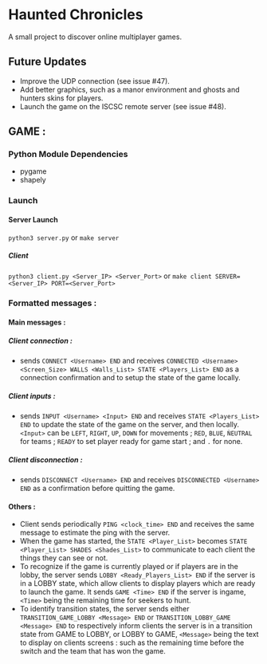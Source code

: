 # Haunted Chronicles
A small project to discover online multiplayer games.

## Future Updates
- Improve the UDP connection (see issue #47).
- Add better graphics, such as a manor environment and ghosts and hunters skins for players.
- Launch the game on the ISCSC remote server (see issue #48).

## GAME :

### Python Module Dependencies
- pygame
- shapely

### Launch 

#### Server Launch
`python3 server.py` or `make server`

##### Client
`python3 client.py <Server_IP> <Server_Port>` or `make client SERVER=<Server_IP> PORT=<Server_Port>`

### Formatted messages :

#### Main messages :
##### Client connection :
* sends `CONNECT <Username> END` and receives `CONNECTED <Username> <Screen_Size> WALLS <Walls_List> STATE <Players_List> END` as a connection confirmation and to setup the state of the game locally.
##### Client inputs :
* sends `INPUT <Username> <Input> END` and receives `STATE <Players_List> END` to update the state of the game on the server, and then locally.
`<Input>` can be `LEFT`, `RIGHT`, `UP`, `DOWN` for movements ; `RED`, `BLUE`, `ǸEUTRAL` for teams ; `READY` to set player ready for game start ; and `.` for none.
##### Client disconnection :
* sends `DISCONNECT <Username> END` and receives `DISCONNECTED <Username> END` as a confirmation before quitting the game.

#### Others :
* Client sends periodically `PING <clock_time> END` and receives the same message to estimate the ping with the server.
* When the game has started, the ̀`STATE <Player_List>` becomes `STATE <Player_List> SHADES <Shades_List>` to communicate to each client the things they can see or not.
* To recognize if the game is currently played or if players are in the lobby, the server sends `LOBBY <Ready_Players_List> END` if the server is in a LOBBY state, which allow clients to display players which are ready to launch the game. It sends `GAME <Time> END` if the server is ingame, `<Time>` being the remaining time for seekers to hunt.
* To identify transition states, the server sends either `TRANSITION_GAME_LOBBY <Message> END` or `TRANSITION_LOBBY_GAME <Message> END` to respectively inform clients the server is in a transition state from GAME to LOBBY, or LOBBY to GAME, `<Message>` being the text to display on clients screens : such as the remaining time before the switch and the team that has won the game.
